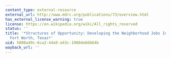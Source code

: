 ```yaml
---
content_type: external-resource
external_url: http://www.mdrc.org/publications/73/overview.html
has_external_license_warning: true
license: https://en.wikipedia.org/wiki/All_rights_reserved
status: ''
title: '*Structures of Opportunity: Developing the Neighborhood Jobs Initiative in
  Fort Worth, Texas*'
uid: 5008a49c-6ca2-44a9-a43c-1960de66b64b
wayback_url: ''
---
```

